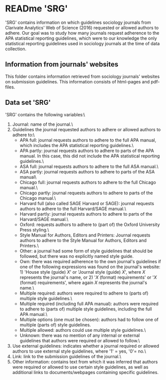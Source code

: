 # READme 'SRG'

'SRG' contains information on which guidelines sociology journals from Clarivate Analytics' Web of Science (2016) requested or allowed authors to adhere. Our goal was to study how many journals request adherence to the APA statistical reporting guidelines, which were to our knowledge the only statistical reporting guidelines used in sociology journals at the time of data collection. 

## Information from journals' websites
This folder contains information retrieved from sociology journals' websites on submission guidelines. This information consists of html-pages and pdf-files.


## Data set 'SRG' 
'SRG' contains the following variables:\
1. Journal: name of the journal.\
2. Guidelines the journal requested authors to adhere or allowed authors to adhere to:\
    - APA full: journal requests authors to adhere to the full APA manual, which includes the APA statistical reporting guidelines.\
    - APA partly: journal requests authors to adhere to parts of the APA manual. In this case, this did not include the APA statistical reporting guidelines.\
    - ASA full: journal requests authors to adhere to the full ASA manual.\
    - ASA partly: journal requests authors to adhere to parts of the ASA manual\
    - Chicago full: journal requests authors to adhere to the full Chicago manual.\
    - Chicago partly: journal requests authors to adhere to parts of the Chicago manual.\
    - Harvard full (also called SAGE Harvard or SAGE): journal requests authors to adhere to the full Harvard/SAGE manual.\
    - Harvard partly: journal requests authors to adhere to parts of the Harvard/SAGE manual.\
    - Oxford: requests authors to adhere to (part of) the  Oxford University Press styling.\
    - Style Manual for Authors, Editors and Printers: Journal requests authors to adhere to the Style Manual for Authors, Editors and Printers.\
    - Other: a journal had some form of style guidelines that should be followed, but there was no explicitly named style guide\.
    - Own: there was required adherence to the own journal's guidelines if one of the following expressions was found on the journal's website: 1) 'House style (guide) *X*' or 'Journal style (guide) *X*', where *X* represents the journal's name, or 2) '*X* (format) requirements' or '*X* (format) requirements', where again *X* represents the journal's name.\
    - Multiple required: authors were required to adhere to (parts of) multiple style guidelines.\
    - Multiple required (including full APA manual): authors were required to adhere to (parts of) multiple style guidelines, including the full APA manual.\
    - Multiple options (one must be chosen): authors had to follow one of multiple (parts of) style guidelines.
    - Multiple allowed: authors could use multiple style guidelines.\
    - Unknown: there was no mention of any internal or external guidelines that authors were required or allowed to follow.\
3. Use external guidelines: indicates whether a journal required or allowed authors to use external style guidelines, where '1' = yes, '0'= no.\
4. Link: link to the submission guidelines of the journal.\
5. Other information: contains text from which it was inferred that authors were required or allowed to use certain style guidelines, as well as additional links to documents/webpages containing specific guidelines.
